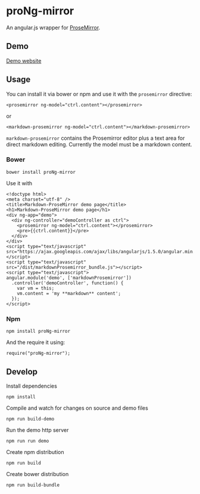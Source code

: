 # proNg-mirror

An angular.js wrapper for [ProseMirror](http://prosemirror.net/).

## Demo

[Demo website](http://deltatre-webplu.github.io/proNg-mirror/)

## Usage

You can install it via bower or npm and use it with the `prosemirror` directive:

    <prosemirror ng-model="ctrl.content"></prosemirror>

or

    <markdown-prosemirror ng-model="ctrl.content"></markdown-prosemirror>

`markdown-prosemirror` contains the Prosemirror editor plus a text area for direct markdown editing.
Currently the model must be a markdown content.

### Bower

    bower install proNg-mirror

Use it with

    <!doctype html>
    <meta charset="utf-8" />
    <title>Markdown-ProseMirror demo page</title>
    <h1>Markdown-ProseMirror demo page</h1>
    <div ng-app="demo">
      <div ng-controller="demoController as ctrl">
        <prosemirror ng-model="ctrl.content"></prosemirror>
        <pre>{{ctrl.content}}</pre>
      </div>
    </div>
    <script type="text/javascript" src="https://ajax.googleapis.com/ajax/libs/angularjs/1.5.0/angular.min.js"></script>
    <script type="text/javascript" src="/dist/markdownProsemirror_bundle.js"></script>
    <script type="text/javascript">
    angular.module('demo', ['markdownProsemirror'])
      .controller('demoController', function() {
        var vm = this;
        vm.content = 'my **markdown** content';
      });
    </script>

### Npm

    npm install proNg-mirror

And the require it using:

    require("proNg-mirror");


## Develop

Install dependencies

    npm install

Compile and watch for changes on source and demo files

    npm run build-demo

Run the demo http server

    npm run run demo

Create npm distribution

    npm run build

Create bower distribution

    npm run build-bundle
